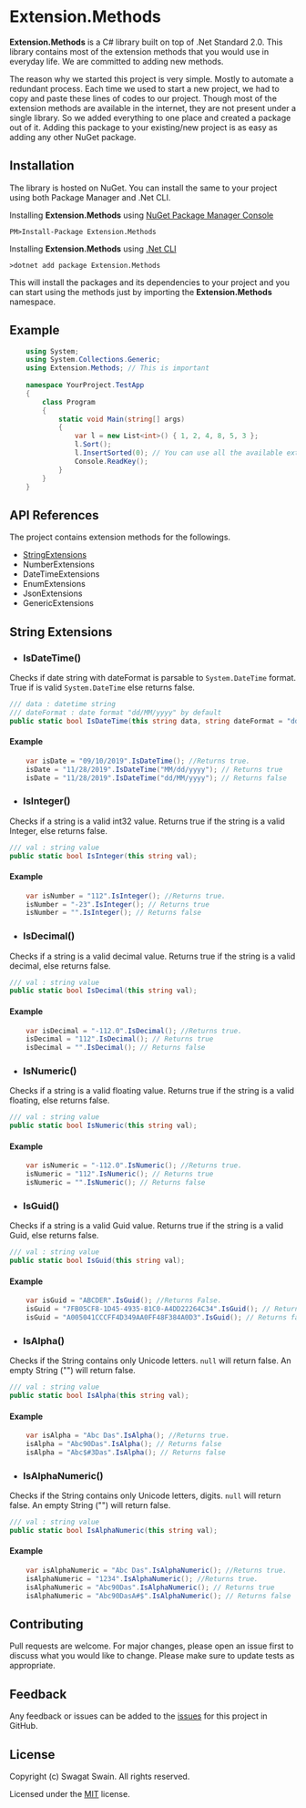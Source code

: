 # Extension.Methods

**Extension.Methods** is a C# library built on top of .Net Standard 2.0. This library contains most of the extension methods that you would use in everyday life. We are committed to adding new methods.

The reason why we started this project is very simple. Mostly to automate a redundant process. Each time we used to start a new project, we had to copy and paste these lines of codes to our project. Though most of the extension methods are available in the internet, they are not present under a single library. So we added everything to one place and created a package out of it. Adding this package to your existing/new project is as easy as adding any other NuGet package.

## Installation

The library is hosted on NuGet. You can install the same to your project using both Package Manager and .Net CLI. 

Installing **Extension.Methods** using [NuGet Package Manager Console](https://www.nuget.org/) 

    PM>Install-Package Extension.Methods

Installing **Extension.Methods** using [.Net CLI](https://dotnet.microsoft.com/download)

    >dotnet add package Extension.Methods

This will install the packages and its dependencies to your project and you can start using the methods just by importing the **Extension.Methods** namespace. 

## Example

```csharp
    using System;
    using System.Collections.Generic;
    using Extension.Methods; // This is important
    
    namespace YourProject.TestApp
    {
        class Program
        {
            static void Main(string[] args)
            {
                var l = new List<int>() { 1, 2, 4, 8, 5, 3 };
                l.Sort();
                l.InsertSorted(0); // You can use all the available extension methods like this.
                Console.ReadKey();
            }
        }
    }
```
    

## API References

The project contains extension methods for the followings. 

- [StringExtensions](#string-extensions)
- NumberExtensions
- DateTimeExtensions
- EnumExtensions
- JsonExtensions
- GenericExtensions

## String Extensions
* ### IsDateTime()
Checks if date string with dateFormat is parsable to ```System.DateTime``` format. True if is valid ```System.DateTime``` else returns false.
```csharp
/// data : datetime string
/// dateFormat : date format "dd/MM/yyyy" by default
public static bool IsDateTime(this string data, string dateFormat = "dd/MM/yyyy");
```
#### Example
```csharp
    var isDate = "09/10/2019".IsDateTime(); //Returns true.
    isDate = "11/28/2019".IsDateTime("MM/dd/yyyy"); // Returns true
    isDate = "11/28/2019".IsDateTime("dd/MM/yyyy"); // Returns false
```
* ### IsInteger()
Checks if a string is a valid int32 value. Returns true if the string is a valid Integer, else returns false.
```csharp
/// val : string value
public static bool IsInteger(this string val);
```
#### Example
```csharp
    var isNumber = "112".IsInteger(); //Returns true.
    isNumber = "-23".IsInteger(); // Returns true
    isNumber = "".IsInteger(); // Returns false
```
* ### IsDecimal()
Checks if a string is a valid decimal value. Returns true if the string is a valid decimal, else returns false.
```csharp
/// val : string value
public static bool IsDecimal(this string val);
```
#### Example
```csharp
    var isDecimal = "-112.0".IsDecimal(); //Returns true.
    isDecimal = "112".IsDecimal(); // Returns true
    isDecimal = "".IsDecimal(); // Returns false
```
* ### IsNumeric()
Checks if a string is a valid floating value. Returns true if the string is a valid floating, else returns false.
```csharp
/// val : string value
public static bool IsNumeric(this string val);
```
#### Example
```csharp
    var isNumeric = "-112.0".IsNumeric(); //Returns true.
    isNumeric = "112".IsNumeric(); // Returns true
    isNumeric = "".IsNumeric(); // Returns false
```
* ### IsGuid()
Checks if a string is a valid Guid value. Returns true if the string is a valid Guid, else returns false.
```csharp
/// val : string value
public static bool IsGuid(this string val);
```
#### Example
```csharp
    var isGuid = "ABCDER".IsGuid(); //Returns False.
    isGuid = "7FB05CF8-1D45-4935-81C0-A4DD22264C34".IsGuid(); // Returns true
    isGuid = "A005041CCCFF4D349AA0FF48F384A0D3".IsGuid(); // Returns false
```
* ### IsAlpha()
Checks if the String contains only Unicode letters. ```null``` will return false. An empty String ("") will return false.
```csharp
/// val : string value
public static bool IsAlpha(this string val);
```
#### Example
```csharp
    var isAlpha = "Abc Das".IsAlpha(); //Returns true.
    isAlpha = "Abc90Das".IsAlpha(); // Returns false
    isAlpha = "Abc$#3Das".IsAlpha(); // Returns false
```
* ### IsAlphaNumeric()
Checks if the String contains only Unicode letters, digits. ```null``` will return false. An empty String ("") will return false.
```csharp
/// val : string value
public static bool IsAlphaNumeric(this string val);
```
#### Example
```csharp
    var isAlphaNumeric = "Abc Das".IsAlphaNumeric(); //Returns true.
    isAlphaNumeric = "1234".IsAlphaNumeric(); //Returns true.
    isAlphaNumeric = "Abc90Das".IsAlphaNumeric(); // Returns true
    isAlphaNumeric = "Abc90DasA#$".IsAlphaNumeric(); // Returns false
```

## Contributing

Pull requests are welcome. For major changes, please open an issue first to discuss what you would like to change.
Please make sure to update tests as appropriate.

## Feedback
Any feedback or issues can be added to the [issues](https://github.com/ssswagatss/extension-methods/issues) for this project in GitHub.

## License
Copyright (c) Swagat Swain. All rights reserved.

Licensed under the [MIT](https://choosealicense.com/licenses/mit/) license.

